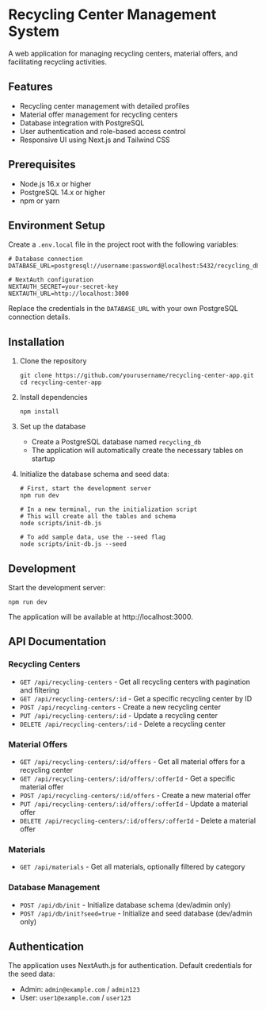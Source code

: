 # Recycling Center Management System

A web application for managing recycling centers, material offers, and facilitating recycling activities.

## Features

- Recycling center management with detailed profiles
- Material offer management for recycling centers
- Database integration with PostgreSQL
- User authentication and role-based access control
- Responsive UI using Next.js and Tailwind CSS

## Prerequisites

- Node.js 16.x or higher
- PostgreSQL 14.x or higher
- npm or yarn

## Environment Setup

Create a `.env.local` file in the project root with the following variables:

```
# Database connection
DATABASE_URL=postgresql://username:password@localhost:5432/recycling_db

# NextAuth configuration
NEXTAUTH_SECRET=your-secret-key
NEXTAUTH_URL=http://localhost:3000
```

Replace the credentials in the `DATABASE_URL` with your own PostgreSQL connection details.

## Installation

1. Clone the repository
   ```
   git clone https://github.com/yourusername/recycling-center-app.git
   cd recycling-center-app
   ```

2. Install dependencies
   ```
   npm install
   ```

3. Set up the database
   - Create a PostgreSQL database named `recycling_db`
   - The application will automatically create the necessary tables on startup

4. Initialize the database schema and seed data:
   ```
   # First, start the development server
   npm run dev

   # In a new terminal, run the initialization script
   # This will create all the tables and schema
   node scripts/init-db.js

   # To add sample data, use the --seed flag
   node scripts/init-db.js --seed
   ```

## Development

Start the development server:

```
npm run dev
```

The application will be available at http://localhost:3000.

## API Documentation

### Recycling Centers

- `GET /api/recycling-centers` - Get all recycling centers with pagination and filtering
- `GET /api/recycling-centers/:id` - Get a specific recycling center by ID
- `POST /api/recycling-centers` - Create a new recycling center
- `PUT /api/recycling-centers/:id` - Update a recycling center
- `DELETE /api/recycling-centers/:id` - Delete a recycling center

### Material Offers

- `GET /api/recycling-centers/:id/offers` - Get all material offers for a recycling center
- `GET /api/recycling-centers/:id/offers/:offerId` - Get a specific material offer
- `POST /api/recycling-centers/:id/offers` - Create a new material offer
- `PUT /api/recycling-centers/:id/offers/:offerId` - Update a material offer
- `DELETE /api/recycling-centers/:id/offers/:offerId` - Delete a material offer

### Materials

- `GET /api/materials` - Get all materials, optionally filtered by category

### Database Management

- `POST /api/db/init` - Initialize database schema (dev/admin only)
- `POST /api/db/init?seed=true` - Initialize and seed database (dev/admin only)

## Authentication

The application uses NextAuth.js for authentication. Default credentials for the seed data:

- Admin: `admin@example.com` / `admin123`
- User: `user1@example.com` / `user123`
